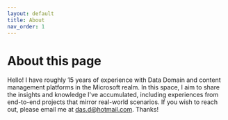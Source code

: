 ```yaml
---
layout: default
title: About
nav_order: 1
---
```


# About this page

<p>Hello! I have roughly 15 years of experience with Data Domain and content management platforms in the Microsoft realm. In this space, I aim to share the insights and knowledge I've accumulated, including experiences from end-to-end projects that mirror real-world scenarios. If you wish to reach out, please email me at <a href="mailto:das.d@hotmail.com">das.d@hotmail.com</a>. Thanks!</p>